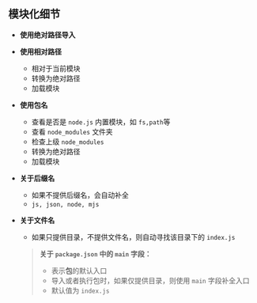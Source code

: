 ## 模块化细节

- **使用绝对路径导入**



- **使用相对路径**

  - 相对于当前模块
  - 转换为绝对路径
  - 加载模块

  

- **使用包名**

  - 查看是否是 `node.js` 内置模块，如 `fs,path`等
  - 查看 `node_modules` 文件夹
  - 检查上级 `node_modules`
  - 转换为绝对路径
  - 加载模块

  

- **关于后缀名**

  - 如果不提供后缀名，会自动补全
  - `js, json, node, mjs`

  

- **关于文件名**

  - 如果只提供目录，不提供文件名，则自动寻找该目录下的 `index.js`

  > **关于 `package.json` 中的 `main` 字段：**
  >
  > - 表示**包**的默认入口
  > - 导入或者执行包时，如果仅提供目录，则使用 `main` 字段补全入口
  > - 默认值为 `index.js`